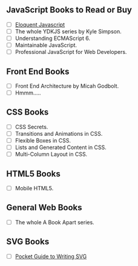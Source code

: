 ## JavaScript Books to Read or Buy
- [ ] [Eloquent Javascript](http://eloquentjavascript.net/)
- [ ] The whole YDKJS series by Kyle Simpson.
- [ ] Understanding ECMAScript 6.
- [ ] Maintainable JavaScript.
- [ ] Professional JavaScript for Web Developers.

## Front End Books
- [ ] Front End Architecture by Micah Godbolt.
- [ ] Hmmm.....

## CSS Books
- [ ] CSS Secrets.
- [ ] Transitions and Animations in CSS.
- [ ] Flexible Boxes in CSS.
- [ ] Lists and Generated Content in CSS.
- [ ] Multi-Column Layout in CSS.

## HTML5 Books
- [ ] Mobile HTML5.

## General Web Books
- [ ] The whole A Book Apart series.

## SVG Books
- [ ] [Pocket Guide to Writing SVG](http://svgpocketguide.com/book/)
